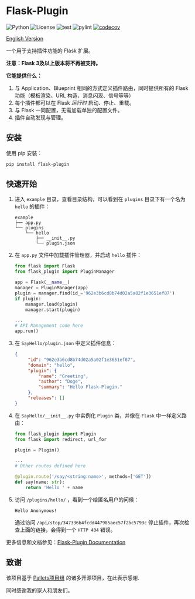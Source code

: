 # Flask-Plugin

![Python](https://img.shields.io/badge/Python-3.7%2B-blue) ![License](https://img.shields.io/github/license/guiqiqi/flask-plugin) ![test](https://github.com/guiqiqi/flask-plugin/actions/workflows/unittest.yml/badge.svg) ![pylint](https://github.com/guiqiqi/flask-plugin/actions/workflows/pylint.yml/badge.svg) [![codecov](https://codecov.io/gh/guiqiqi/flask-plugin/branch/main/graph/badge.svg?token=DE329H13JM)](https://codecov.io/gh/guiqiqi/flask-plugin)


[English Version](https://github.com/guiqiqi/flask-plugin/blob/main/readme.md)

一个用于支持插件功能的 Flask 扩展。

**注意：Flask 3及以上版本将不再被支持。**

**它能提供什么：**

1. 与 Application、Blueprint 相同的方式定义插件路由，同时提供所有的 Flask 功能（模板渲染、URL 构造、消息闪现、信号等等）
1. 每个插件都可以在 Flask *运行时* 启动、停止、重载。
4. 与 Flask 一同配置，无需加载单独的配置文件。
5. 插件自动发现与管理。

## 安装

使用 pip 安装：

```bash
pip install flask-plugin
```

## 快速开始

1. 进入 `example` 目录，查看目录结构，可以看到在 `plugins` 目录下有一个名为 `hello` 的插件：

   ```
   example
   ├── app.py
   └── plugins
       └── hello
           ├── __init__.py
           └── plugin.json
   ```
   
2. 在 `app.py` 文件中加载插件管理器，并启动 `hello` 插件：

   ```python
   from flask import Flask
   from flask_plugin import PluginManager
   
   app = Flask(__name__)
   manager = PluginManager(app)
   plugin = manager.find(id_='962e3b6cd8b74d02a5a02f1e3651ef87')
   if plugin:
       manager.load(plugin)
       manager.start(plugin)
   
   ...
   # API Management code here
   app.run()
   ```

2. 在 `SayHello/plugin.json` 中定义插件信息：

   ```json
   {
        "id": "962e3b6cd8b74d02a5a02f1e3651ef87",
        "domain": "hello",
        "plugin": {
            "name": "Greeting",
            "author": "Doge",
            "summary": "Hello Flask-Plugin."
        },
        "releases": []
   }
   ```
   
2. 在 `SayHello/__init__.py` 中实例化 `Plugin` 类，并像在 `Flask` 中一样定义路由：

   ```python
   from flask_plugin import Plugin
   from flask import redirect, url_for
   
   plugin = Plugin()
   
   ...
   # Other routes defined here
   
   @plugin.route('/say/<string:name>', methods=['GET'])
   def say(name: str):
       return 'Hello ' + name
   ```
   
4. 访问 `/plugins/hello/` ，看到一个给匿名用户的问候：

   ```
   Hello Anonymous!
   ```

   通过访问  `/api/stop/347336b4fcdd447985aec57f2bc5793c` 停止插件，再次检查上面的链接，会得到一个 `HTTP 404` 错误。

更多信息和文档参见：[Flask-Plugin Documentation](https://docs.flask-plugin.org)

## 致谢

该项目基于 [Pallets项目组](https://palletsprojects.com/) 的诸多开源项目，在此表示感谢.

同时感谢我的家人和朋友们。

